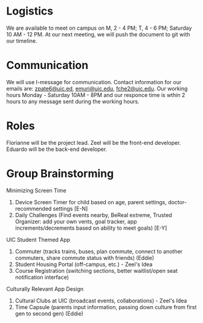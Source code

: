 # Logistics
We are available to meet on campus on M, 2 - 4 PM; T, 4 - 6 PM; Saturday 10 AM - 12 PM. At our next meeting, we will push the document to git with our timeline.

# Communication
We will use I-message for communication. Contact information for our emails are: zpate6@uic.ed, emuri@uic.edu, fche2@uic.edu. Our working hours Monday - Saturday 10AM - 8PM and our responce time is wthin 2 hours to any message sent during the working hours.

# Roles
Florianne will be the project lead. Zeel will be the front-end developer. Eduardo will be the back-end developer. 

# Group Brainstorming
Minimizing Screen Time
1. Device Screen Timer for child based on age, parent settings, doctor-recommended settings [E-N]
2. Daily Challenges (Find events nearby, BeReal extreme, Trusted Organizer: add your own vents, goal tracker, app increments/decrements based on ability to meet goals) [E-Y]

UIC Student Themed App
1. Commuter (tracks trains, buses, plan commute, connect to another commuters, share commute status with friends) (Eddie)
2. Student Housing Portal (off-campus, etc.) - Zeel's Idea
3. Course Registration (switching sections, better waitlist/open seat notification interface)

Culturally Relevant App Design
1. Cultural Clubs at UIC (broadcast events, collaborations) - Zeel's Idea
2. Time Capsule (parents input information, passing down culture from first gen to second gen)  (Eddie)
